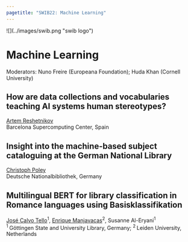 ```yaml
---
pagetitle: "SWIB22: Machine Learning"
---
```



<div id="top">
<div class="column left">![](../images/swib.png "swib logo")</div>
<div class="column middle"></div>
<div class="column right"></div>
</div>

<div id="prog">

# Machine Learning

Moderators: Nuno Freire (Europeana Foundation); Huda Khan (Cornell University)



## How are data collections and vocabularies teaching AI systems human stereotypes?

<u>Artem Reshetnikov</u><br />
Barcelona Supercomputing Center, Spain



## Insight into the machine-based subject cataloguing at the German National Library

<u>Christoph Poley</u><br />
Deutsche Nationalbibliothek, Germany



## Multilingual BERT for library classification in Romance languages using Basisklassifikation

<u>José Calvo Tello</u><sup>1</sup>, <u>Enrique Manjavacas</u><sup>2</sup>, Susanne Al-Eryani<sup>1</sup><br />
<sup>1 </sup>Göttingen State and University Library, Germany; <sup>2 </sup>Leiden University, Netherlands



</div>


